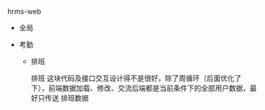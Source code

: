 hrms-web

- 全局

- 考勤

  - 排班

    排班 这块代码及接口交互设计得不是很好，除了周循环（后面优化了下），前端数据加载、修改、交流后端都是当前条件下的全部用户数据，最好只传送 排班数据

